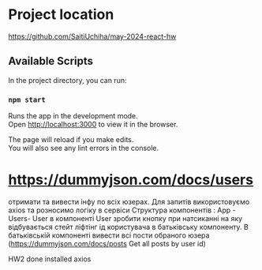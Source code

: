 # Project location
https://github.com/SaitiUchiha/may-2024-react-hw

## Available Scripts

In the project directory, you can run:

### `npm start`

Runs the app in the development mode.\
Open [http://localhost:3000](http://localhost:3000) to view it in the browser.

The page will reload if you make edits.\
You will also see any lint errors in the console.

# https://dummyjson.com/docs/users
отримати та вивести інфу по всіх юзерах. Для запитів використовуємо axios та розносимо логіку в сервіси
Структура компонентів : App - Users- User
в компоненті User зробити кнопку при натсиканні на яку відбувається стейт ліфтінг ід користувача в батьківську компоненту. 
В батьківській компоненті вивести всі пости обраного юзера (https://dummyjson.com/docs/posts  Get all posts by user id)

HW2 done
installed axios
